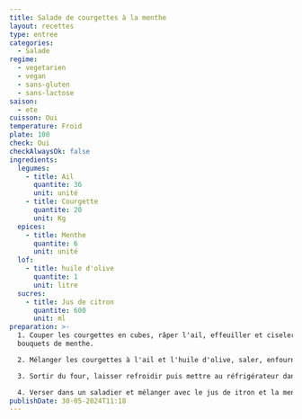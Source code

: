 ```yaml
---
title: Salade de courgettes à la menthe
layout: recettes
type: entree
categories:
  - Salade
regime:
  - vegetarien
  - vegan
  - sans-gluten
  - sans-lactose
saison:
  - ete
cuisson: Oui
temperature: Froid
plate: 100
check: Oui
checkAlwaysOk: false
ingredients:
  legumes:
    - title: Ail
      quantite: 36
      unit: unité
    - title: Courgette
      quantite: 20
      unit: Kg
  epices:
    - title: Menthe
      quantite: 6
      unit: unité
  lof:
    - title: huile d'olive
      quantite: 1
      unit: litre
  sucres:
    - title: Jus de citron
      quantite: 600
      unit: ml
preparation: >-
  1. Couper les courgettes en cubes, râper l'ail, effeuiller et ciseler les
  bouquets de menthe. 

  2. Mélanger les courgettes à l'ail et l'huile d'olive, saler, enfourner pour 20 minutes à 200°C.

  3. Sortir du four, laisser refroidir puis mettre au réfrigérateur dans une passoire pour une heure.

  4. Verser dans un saladier et mélanger avec le jus de itron et la menthe.
publishDate: 30-05-2024T11:18
---
```

